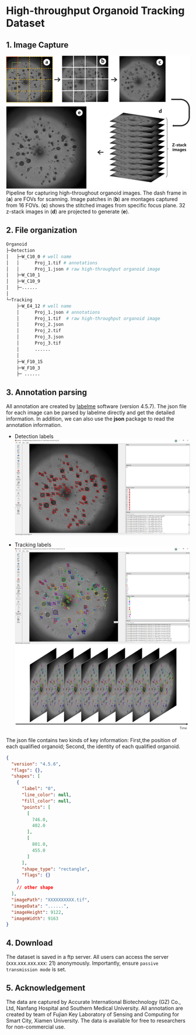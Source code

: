 # High-throughput Organoid Tracking Dataset

## 1. Image Capture
![pipline](./images/pipline.jpg)
Pipeline for capturing high-throughout organoid images. The dash frame in (**a**) are FOVs for scanning. Image patches in (**b**) are montages captured from 16 FOVs. (**c**) shows the stitched images from specific focus plane. 32 z-stack images in (**d**) are projected to generate (**e**).

## 2. File organization
``` bash
Organoid
├─Detection
│   ├─W_C10_0 # well name
│   │      Proj_1.tif # annotations
│   │      Proj_1.json # raw high-throughput organoid image
│   ├─W_C10_1
│   ├─W_C10_9
│   ├─......
│
└─Tracking 
    ├─W_E4_12 # well name
    │      Proj_1.json # annotations
    │      Proj_1.tif  # raw high-throughput organoid image
    │      Proj_2.json
    │      Proj_2.tif
    │      Proj_3.json
    │      Proj_3.tif
    │      ......
    │
    ├─W_F10_15
    ├─W_F10_3
    ├─ ......
```
## 3. Annotation parsing
All annotation are created by [labelme](https://github.com/wkentaro/labelme)  software (version 4.5.7). The json file for each image can be parsed by labelme directly and get the detailed information. In addition, we can also use the **json** package to read the annotation information.
- Detection labels
![](./images/detection.png)

- Tracking labels
  ![](./images/tracking.png)
  ![](./images/tracking2.png)

The json file contains two kinds of key information: First,the position of each qualified organoid; Second, the identity of each qualified organoid.
```json
{
  "version": "4.5.6",
  "flags": {},
  "shapes": [
    {
      "label": "0",
      "line_color": null,
      "fill_color": null,
      "points": [
        [
          746.0,
          402.0
        ],
        [
          801.0,
          455.0
        ]
      ],
      "shape_type": "rectangle",
      "flags": {}
    }
    // other shape
  ],
  "imagePath": "XXXXXXXXXX.tif",
  "imageData": "......",
  "imageHeight": 9122,
  "imageWidth": 9163
}
```


## 4. Download
The dataset is saved in a ftp server. All users can access the server (xxx.xxx.xxx.xxx: 21) anonymously.
Importantly, ensure `passive transmission mode` is set.

## 5. Acknowledgement
The data are captured by Accurate International Biotechnology (GZ) Co., Ltd, Nanfang Hospital and Southern Medical University. All annotation are created by team of Fujian Key Laboratory of Sensing and Computing for Smart City, Xiamen University. The data is available for free to researchers for non-commercial use.
